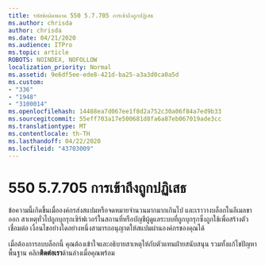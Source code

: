 ```yaml
---
title: รหัสข้อผิดพลาด 550 5.7.705 การเข้าถึงถูกปฏิเสธ
ms.author: chrisda
author: chrisda
ms.date: 04/21/2020
ms.audience: ITPro
ms.topic: article
ROBOTS: NOINDEX, NOFOLLOW
localization_priority: Normal
ms.assetid: 9e6df5ee-ede8-421d-ba25-a3a3d0ca0a5d
ms.custom:
- "336"
- "1948"
- "3100014"
ms.openlocfilehash: 14488ea7d067ee1f8d2a752c30a06f84a7ed9b33
ms.sourcegitcommit: 55eff703a17e500681d8fa6a87eb067019ade3cc
ms.translationtype: MT
ms.contentlocale: th-TH
ms.lasthandoff: 04/22/2020
ms.locfileid: "43703009"
---
```

# <a name="550-57705-access-denied-tenant-has-exceeded-threshold"></a>550 5.7.705 การเข้าถึงถูกปฏิเสธ

ข้อความนี้เกิดขึ้นเมื่อองค์กรส่งสแปมหรือจดหมายจํานวนมากมากเกินไป และเราวางบล็อกในอีเมลขาออก
สาเหตุทั่วไปถูกบุกรุกเซิร์ฟเวอร์ในสถานที่หรือบัญชีผู้ดูแลระบบที่ถูกบุกรุกซึ่งถูกใช้เพื่อสร้างตัวเชื่อมต่อ เงื่อนไขอย่างใดอย่างหนึ่งสามารถอนุญาตให้สแปมผ่านองค์กรของคุณได้

เมื่อต้องการลบบล็อกนี้ คุณต้องเข้าใจและอธิบายสาเหตุให้กับตัวแทนฝ่ายสนับสนุน รวมทั้งแก้ไขปัญหาพื้นฐาน
คลิก**ติดต่อเรา**ด้านล่างเมื่อคุณพร้อม

